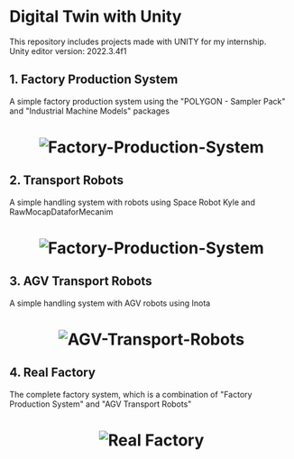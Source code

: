# Digital Twin with Unity
This repository includes projects made with UNITY for my internship.<br>
Unity editor version: 2022.3.4f1
## 1. Factory Production System
A simple factory production system using the "POLYGON - Sampler Pack" and "Industrial Machine Models" packages
<h1 align="center">
    <img alt="Factory-Production-System" src="https://github.com/hsynkmk/Internship/blob/main/Images/factoryProductionSystem.png"> </br>
</h1>

## 2. Transport Robots
A simple handling system with robots using Space Robot Kyle and RawMocapDataforMecanim
<h1 align="center">
    <img alt="Factory-Production-System" src="https://github.com/hsynkmk/Internship/blob/main/Images/TransportRobots.png"> </br>
</h1>

## 3. AGV Transport Robots
A simple handling system with AGV robots using Inota
<h1 align="center">
    <img alt="AGV-Transport-Robots" src="https://github.com/hsynkmk/Internship/blob/main/Images/AGV%20Transport%20Robots.png"> </br>
</h1>

## 4. Real Factory
The complete factory system, which is a combination of "Factory Production System" and "AGV Transport Robots"
<h1 align="center">
    <img alt="Real Factory" src="https://github.com/hsynkmk/Internship/blob/main/Images/RealFactory.png"> </br>
</h1>
